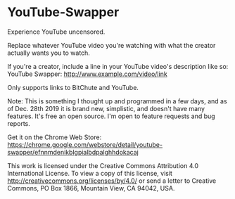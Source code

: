 # YouTube-Swapper
Experience YouTube uncensored.

Replace whatever YouTube video you're watching with what the creator actually wants you to watch.

If you're a creator, include a line in your YouTube video's description like so:
YouTube Swapper: http://www.example.com/video/link

Only supports links to BitChute and YouTube.

Note: This is something I thought up and programmed in a few days, and as of Dec. 28th 2019 it is brand new, simplistic, and doesn't have many features. It's free an open source. I'm open to feature requests and bug reports.

Get it on the Chrome Web Store: https://chrome.google.com/webstore/detail/youtube-swapper/efnnmdenikblgpialbdpalghhdokacaj

This work is licensed under the Creative Commons Attribution 4.0 International License. To view a copy of this license, visit http://creativecommons.org/licenses/by/4.0/ or send a letter to Creative Commons, PO Box 1866, Mountain View, CA 94042, USA.
